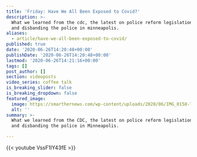 ```yaml
---
title: 'Friday: Have We All Been Exposed to Covid?'
description: >-
  What we learned from the cdc, the latest on police reform legislation in d.c.
  and disbanding the police in minneapolis.
aliases:
  - article/have-we-all-been-exposed-to-covid/
published: true
date: '2020-06-26T14:20:48+00:00'
publishDate: '2020-06-26T14:20:48+00:00'
lastmod: '2020-06-26T14:21:16+00:00'
tags: []
post_author: []
section: videoposts
video_series: coffee talk
is_breaking_slider: false
is_breaking_dropdown: false
featured_image:
  image: https://smarthernews.com/wp-content/uploads/2020/06/IMG_0158-768x1024.jpg
  alt: ''
summary: >-
  What we learned from the CDC, the latest on police reform legislation in D.C.
  and disbanding the police in Minneapolis.

---
```

{{< youtube VssF1IY43fE >}}